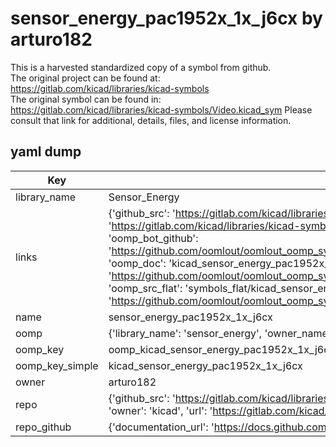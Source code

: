 # sensor_energy_pac1952x_1x_j6cx by arturo182  
This is a harvested standardized copy of a symbol from github.  
The original project can be found at:  
https://gitlab.com/kicad/libraries/kicad-symbols  
The original symbol can be found in:
https://gitlab.com/kicad/libraries/kicad-symbols/Video.kicad_sym
Please consult that link for additional, details, files, and license information.  
## yaml dump  
| Key | Value |  
| --- | --- |  
| library_name | Sensor_Energy |  
| links | {'github_src': 'https://gitlab.com/kicad/libraries/kicad-symbols/Video.kicad_sym', 'github_src_repo': 'https://gitlab.com/kicad/libraries/kicad-symbols', 'oomp_bot': 'kicad_sensor_energy_pac1952x_1x_j6cx/working', 'oomp_bot_github': 'https://github.com/oomlout/oomlout_oomp_symbol_bot/tree/main/kicad_sensor_energy_pac1952x_1x_j6cx/working', 'oomp_doc': 'kicad_sensor_energy_pac1952x_1x_j6cx/working', 'oomp_doc_github': 'https://github.com/oomlout/oomlout_oomp_symbol_doc/tree/main/kicad_sensor_energy_pac1952x_1x_j6cx/working', 'oomp_src_flat': 'symbols_flat/kicad_sensor_energy_pac1952x_1x_j6cx/working', 'oomp_src_flat_github': 'https://github.com/oomlout/oomlout_oomp_symbol_src/tree/main/kicad_sensor_energy_pac1952x_1x_j6cx/working'} |  
| name | sensor_energy_pac1952x_1x_j6cx |  
| oomp | {'library_name': 'sensor_energy', 'owner_name': 'kicad', 'symbol_name': 'sensor_energy_pac1952x_1x_j6cx'} |  
| oomp_key | oomp_kicad_sensor_energy_pac1952x_1x_j6cx |  
| oomp_key_simple | kicad_sensor_energy_pac1952x_1x_j6cx |  
| owner | arturo182 |  
| repo | {'github_src': 'https://gitlab.com/kicad/libraries/kicad-symbols/Video.kicad_sym', 'name': 'libraries/kicad-symbols', 'owner': 'kicad', 'url': 'https://gitlab.com/kicad/libraries/kicad-symbols'} |  
| repo_github | {'documentation_url': 'https://docs.github.com/rest/repos/repos#get-a-repository', 'message': 'Not Found'} |  

